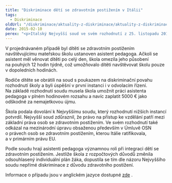 ```yaml
---
title: "Diskriminace dětí se zdravotním postižením v Itálii"
tags:
  - Diskriminace
oldUrl: "/diskriminace/aktuality-z-diskriminace/aktuality-z-diskriminace-2015/diskriminace-deti-se-zdravotnim-postizenim-v-italii/"
date: 2015-02-10
perex: "<p>Italský Nejvyšší soud ve svém rozhodnutí z 25. listopadu 2014 zdůraznil roli asistentů pedagoga při vzdělávání dětí se zdravotním postižením, když shledal jednání omezující přístup k asistenci za nepřímo diskriminační.</p>"
---
```


<!-- imported from the old website -->

<p class="align-blok">V projednávaném případě byl dítěti se zdravotním postižením navštěvujícímu mateřskou školu ustanoven asistent pedagoga. Ačkoli se asistent měl věnovat dítěti po celý den, škola omezila jeho působení na pouhých 12 hodin týdně, což umožňovalo dítěti navštěvovat školu pouze v dopoledních hodinách.</p><p class="align-blok">Rodiče dítěte se obrátili na soud s poukazem na diskriminační povahu rozhodnutí školy a byli úspěšní v první instanci i v odvolacím řízení. Na základě rozhodnutí soudu musela škola umožnit práci asistenta pedagoga v plném hodinovém rozsahu a navíc zaplatit 5000 € jako odškodné za nemajetkovou újmu.</p><p class="align-blok">Škola podala dovolání k Nejvyššímu soudu, který rozhodnutí nižších instancí potvrdil. Nejvyšší soud zdůraznil, že právo na přístup ke vzdělání patří mezi základní práva osob se zdravotním postižením. Ve svém rozhodnutí také odkázal na mezinárodní úpravu obsaženou především v Úmluvě OSN o právech osob se zdravotním postižením, kterou Itálie ratifikovala, a v primárním právu EU. </p><p class="align-blok">Podle soudu hrají asistenti pedagoga významnou roli při integraci dětí se zdravotním postižením. Jestliže škola z rozpočtových důvodů změnila odsouhlasený individuální plán žáka, dopustila se tím dle názoru Nejvyššího soudu nepřímé diskriminace z důvodu zdravotního postižení.</p><p class="align-blok">Informace o případu jsou v anglickém jazyce dostupné <a title="Otevření do nového okna" href="http://www.non-discrimination.net/content/media/IT-34-Diasbilit%C3%A0%20Flash%20Report.pdf" target="_blank">zde</a> .</p>

